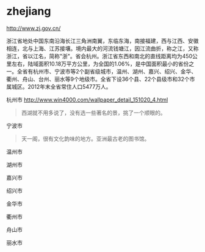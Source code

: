 # zhejiang

http://www.zj.gov.cn/

浙江省地处中国东南沿海长江三角洲南翼，东临东海，南接福建，西与江西、安徽相连，北与上海、江苏接壤。境内最大的河流钱塘江，因江流曲折，称之江，又称浙江，省以江名，简称"浙"。省会杭州。浙江省东西和南北的直线距离均为450公里左右，陆域面积10.18万平方公里，为全国的1.06%，是中国面积最小的省份之一。全省有杭州市、宁波市等2个副省级城市，温州、湖州、嘉兴、绍兴、金华、衢州、舟山、台州、丽水等9个地级市。全省下设36个县、22个县级市和32个市属城区。2012年末全省常住人口5477万人。

杭州市 http://www.win4000.com/wallpaper_detail_151020_4.html

> 西湖就不用多说了，没有选一些著名的景，挑了一个顺眼的。

宁波市 

> 天一阁，很有文化韵味的地方。亚洲最古老的图书馆。

温州市

湖州市

嘉兴市

绍兴市

金华市

衢州市

舟山市

丽水市